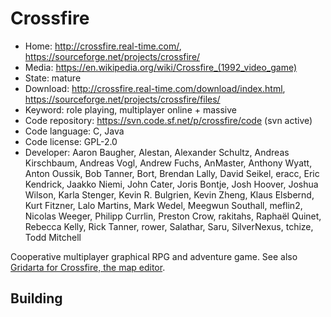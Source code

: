# Crossfire

- Home: http://crossfire.real-time.com/, https://sourceforge.net/projects/crossfire/
- Media: https://en.wikipedia.org/wiki/Crossfire_(1992_video_game)
- State: mature
- Download: http://crossfire.real-time.com/download/index.html, https://sourceforge.net/projects/crossfire/files/
- Keyword: role playing, multiplayer online + massive
- Code repository: https://svn.code.sf.net/p/crossfire/code (svn active)
- Code language: C, Java
- Code license: GPL-2.0
- Developer: Aaron Baugher, Alestan, Alexander Schultz, Andreas Kirschbaum, Andreas Vogl, Andrew Fuchs, AnMaster, Anthony Wyatt, Anton Oussik, Bob Tanner, Bort, Brendan Lally, David Seikel, eracc, Eric Kendrick, Jaakko Niemi, John Cater, Joris Bontje, Josh Hoover, Joshua Wilson, Karla Stenger, Kevin R. Bulgrien, Kevin Zheng, Klaus Elsbernd, Kurt Fitzner, Lalo Martins, Mark Wedel, Meegwun Southall, meflin2, Nicolas Weeger, Philipp Currlin, Preston Crow, rakitahs, Raphaël Quinet, Rebecca Kelly, Rick Tanner, rower, Salathar, Saru, SilverNexus, tchize, Todd Mitchell

Cooperative multiplayer graphical RPG and adventure game.
See also [Gridarta for Crossfire, the map editor](https://sourceforge.net/projects/gridarta/).

## Building
